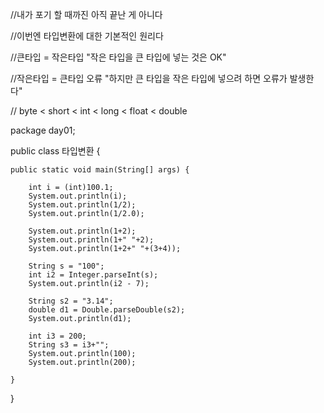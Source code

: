 
//내가 포기 할 때까진 아직 끝난 게 아니다



//이번엔 타입변환에 대한 기본적인 원리다

//큰타입 = 작은타입 "작은 타입을 큰 타입에 넣는 것은 OK"

//작은타입 = 큰타입 오류 "하지만 큰 타입을 작은 타입에 넣으려 하면 오류가 발생한다"

// byte < short < int < long < float < double

package day01;

public class 타입변환 {

	public static void main(String[] args) {
		
		int i = (int)100.1;
		System.out.println(i);
		System.out.println(1/2);
		System.out.println(1/2.0);
		
		System.out.println(1+2);
		System.out.println(1+" "+2);
		System.out.println(1+2+" "+(3+4));
		
		String s = "100";
		int i2 = Integer.parseInt(s);
		System.out.println(i2 - 7);
		
		String s2 = "3.14";
		double d1 = Double.parseDouble(s2);
		System.out.println(d1);

		int i3 = 200;
		String s3 = i3+"";
		System.out.println(100);
		System.out.println(200);
		
	}

}
